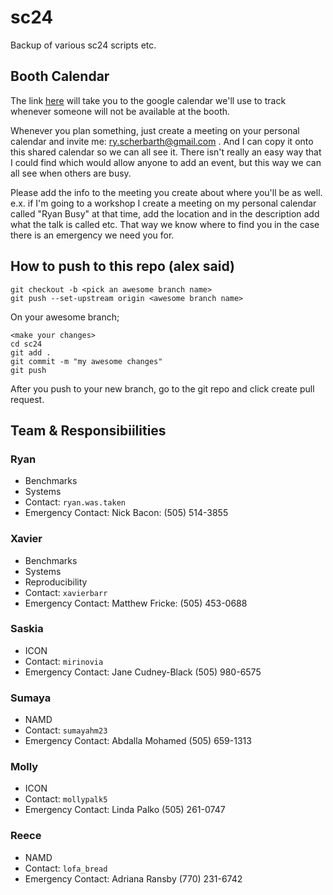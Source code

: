 # sc24
Backup of various sc24 scripts etc. 

## Booth Calendar 
The link [here](https://calendar.google.com/calendar/u/1?cid=NjY1ODI0ZGI2NmI4YTRlNTcxMDU1NzBiMDk1NjExZGQ1YzkzOTEzNTVlZGNhMGM2MmRlOTdkYTY4YjI1YTJmNUBncm91cC5jYWxlbmRhci5nb29nbGUuY29t) will take you to the google calendar we'll use to track whenever someone will not be available at the booth. 

Whenever you plan something, just create a meeting on your personal calendar and invite me: ry.scherbarth@gmail.com . And I can copy it onto this shared calendar so we can all see it. There isn't really an easy way that I could find which would allow anyone to add an event, but this way we can all see when others are busy. 

Please add the info to the meeting you create about where you'll be as well. e.x. if I'm going to a workshop I create a meeting on my personal calendar called "Ryan Busy" at that time, add the location and in the description add what the talk is called etc. That way we know where to find you in the case there is an emergency we need you for.

## How to push to this repo (alex said)
```
git checkout -b <pick an awesome branch name>
git push --set-upstream origin <awesome branch name>
```
On your awesome branch; 
```
<make your changes>
cd sc24
git add .
git commit -m "my awesome changes"
git push
```

After you push to your new branch, go to the git repo and click create pull request. 

## Team & Responsibiilities 

### Ryan 
- Benchmarks
- Systems
- Contact: `ryan.was.taken`
- Emergency Contact: Nick Bacon: (505) 514-3855

### Xavier
- Benchmarks
- Systems
- Reproducibility
- Contact: `xavierbarr`
- Emergency Contact: Matthew Fricke: (505) 453-0688

### Saskia 
- ICON
- Contact: `mirinovia`
- Emergency Contact: Jane Cudney-Black (505) 980-6575

### Sumaya 
- NAMD
- Contact: `sumayahm23`
- Emergency Contact: Abdalla Mohamed (505) 659-1313

### Molly 
- ICON
- Contact: `mollypalk5`
- Emergency Contact: Linda Palko (505) 261-0747

### Reece
- NAMD
- Contact: `lofa_bread`
- Emergency Contact: Adriana Ransby (770) 231-6742
